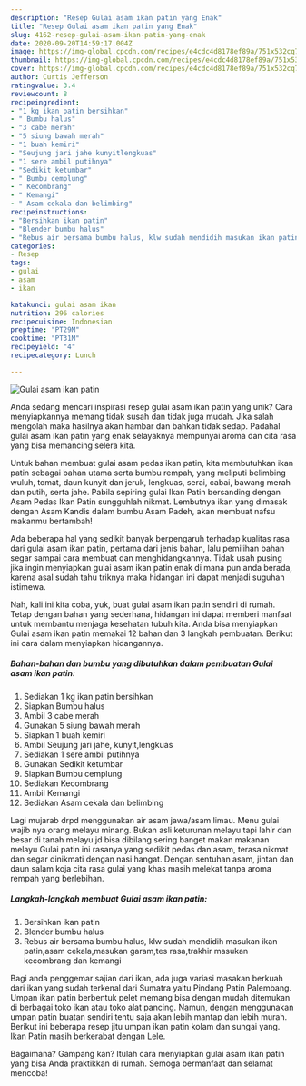 ```yaml
---
description: "Resep Gulai asam ikan patin yang Enak"
title: "Resep Gulai asam ikan patin yang Enak"
slug: 4162-resep-gulai-asam-ikan-patin-yang-enak
date: 2020-09-20T14:59:17.004Z
image: https://img-global.cpcdn.com/recipes/e4cdc4d8178ef89a/751x532cq70/gulai-asam-ikan-patin-foto-resep-utama.jpg
thumbnail: https://img-global.cpcdn.com/recipes/e4cdc4d8178ef89a/751x532cq70/gulai-asam-ikan-patin-foto-resep-utama.jpg
cover: https://img-global.cpcdn.com/recipes/e4cdc4d8178ef89a/751x532cq70/gulai-asam-ikan-patin-foto-resep-utama.jpg
author: Curtis Jefferson
ratingvalue: 3.4
reviewcount: 8
recipeingredient:
- "1 kg ikan patin bersihkan"
- " Bumbu halus"
- "3 cabe merah"
- "5 siung bawah merah"
- "1 buah kemiri"
- "Seujung jari jahe kunyitlengkuas"
- "1 sere ambil putihnya"
- "Sedikit ketumbar"
- " Bumbu cemplung"
- " Kecombrang"
- " Kemangi"
- " Asam cekala dan belimbing"
recipeinstructions:
- "Bersihkan ikan patin"
- "Blender bumbu halus"
- "Rebus air bersama bumbu halus, klw sudah mendidih masukan ikan patin,asam cekala,masukan garam,tes rasa,trakhir masukan kecombrang dan kemangi"
categories:
- Resep
tags:
- gulai
- asam
- ikan

katakunci: gulai asam ikan 
nutrition: 296 calories
recipecuisine: Indonesian
preptime: "PT29M"
cooktime: "PT31M"
recipeyield: "4"
recipecategory: Lunch

---
```



![Gulai asam ikan patin](https://img-global.cpcdn.com/recipes/e4cdc4d8178ef89a/751x532cq70/gulai-asam-ikan-patin-foto-resep-utama.jpg)

Anda sedang mencari inspirasi resep gulai asam ikan patin yang unik? Cara menyiapkannya memang tidak susah dan tidak juga mudah. Jika salah mengolah maka hasilnya akan hambar dan bahkan tidak sedap. Padahal gulai asam ikan patin yang enak selayaknya mempunyai aroma dan cita rasa yang bisa memancing selera kita.

Untuk bahan membuat gulai asam pedas ikan patin, kita membutuhkan ikan patin sebagai bahan utama serta bumbu rempah, yang meliputi belimbing wuluh, tomat, daun kunyit dan jeruk, lengkuas, serai, cabai, bawang merah dan putih, serta jahe. Pabila sepiring gulai Ikan Patin bersanding dengan Asam Pedas Ikan Patin sungguhlah nikmat. Lembutnya ikan yang dimasak dengan Asam Kandis dalam bumbu Asam Padeh, akan membuat nafsu makanmu bertambah!

Ada beberapa hal yang sedikit banyak berpengaruh terhadap kualitas rasa dari gulai asam ikan patin, pertama dari jenis bahan, lalu pemilihan bahan segar sampai cara membuat dan menghidangkannya. Tidak usah pusing jika ingin menyiapkan gulai asam ikan patin enak di mana pun anda berada, karena asal sudah tahu triknya maka hidangan ini dapat menjadi suguhan istimewa.


Nah, kali ini kita coba, yuk, buat gulai asam ikan patin sendiri di rumah. Tetap dengan bahan yang sederhana, hidangan ini dapat memberi manfaat untuk membantu menjaga kesehatan tubuh kita. Anda bisa menyiapkan Gulai asam ikan patin memakai 12 bahan dan 3 langkah pembuatan. Berikut ini cara dalam menyiapkan hidangannya.

<!--inarticleads1-->

##### Bahan-bahan dan bumbu yang dibutuhkan dalam pembuatan Gulai asam ikan patin:

1. Sediakan 1 kg ikan patin bersihkan
1. Siapkan  Bumbu halus
1. Ambil 3 cabe merah
1. Gunakan 5 siung bawah merah
1. Siapkan 1 buah kemiri
1. Ambil Seujung jari jahe, kunyit,lengkuas
1. Sediakan 1 sere ambil putihnya
1. Gunakan Sedikit ketumbar
1. Siapkan  Bumbu cemplung
1. Sediakan  Kecombrang
1. Ambil  Kemangi
1. Sediakan  Asam cekala dan belimbing


Lagi mujarab drpd menggunakan air asam jawa/asam limau. Menu gulai wajib nya orang melayu minang. Bukan asli keturunan melayu tapi lahir dan besar di tanah melayu jd bisa dibilang sering banget makan makanan melayu Gulai patin ini rasanya yang sedikit pedas dan asam, terasa nikmat dan segar dinikmati dengan nasi hangat. Dengan sentuhan asam, jintan dan daun salam koja cita rasa gulai yang khas masih melekat tanpa aroma rempah yang berlebihan. 

<!--inarticleads2-->

##### Langkah-langkah membuat Gulai asam ikan patin:

1. Bersihkan ikan patin
1. Blender bumbu halus
1. Rebus air bersama bumbu halus, klw sudah mendidih masukan ikan patin,asam cekala,masukan garam,tes rasa,trakhir masukan kecombrang dan kemangi


Bagi anda penggemar sajian dari ikan, ada juga variasi masakan berkuah dari ikan yang sudah terkenal dari Sumatra yaitu Pindang Patin Palembang. Umpan ikan patin berbentuk pelet memang bisa dengan mudah ditemukan di berbagai toko ikan atau toko alat pancing. Namun, dengan menggunakan umpan patin buatan sendiri tentu saja akan lebih mantap dan lebih murah. Berikut ini beberapa resep jitu umpan ikan patin kolam dan sungai yang. Ikan Patin masih berkerabat dengan Lele. 

Bagaimana? Gampang kan? Itulah cara menyiapkan gulai asam ikan patin yang bisa Anda praktikkan di rumah. Semoga bermanfaat dan selamat mencoba!
